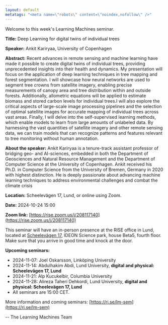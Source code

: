 ```yaml
---
layout: default
metatags: "<meta name=\"robots\" content=\"noindex,nofollow\" />"
---
```

Welcome to this week's Learning Machines seminar.

**Title:** Deep Learning for digital twins of individual trees

**Speaker:** Ankit Kariryaa, University of Copenhagen

**Abstract:** Recent advances in remote sensing and machine learning have made it possible to create digital twins of individual trees, providing unprecedented insights into their health and dynamics. My presentation will focus on the application of deep learning techniques in tree mapping and forest segmentation. I will showcase how neural networks are used to segment tree crowns from satellite imagery, enabling precise measurements of canopy area and tree distribution within and outside forests. Additionally, allometric equations will be applied to estimate biomass and stored carbon levels for individual trees.I will also explore the critical aspects of large-scale image processing pipelines and the selection of optimal satellite images for accurate mapping of individual trees across vast areas. Finally, I will delve into the self-supervised learning methods, which enable models to learn from large amounts of unlabeled data. By harnessing the vast quantities of satellite imagery and other remote sensing data, we can train models that can recognize patterns and features relevant to tree monitoring without human annotation.

**About the speaker:** Ankit Kariryaa is a tenure-track assistant professor of bridging geo- and AI-sciences, embedded in both the Department of Geosciences and Natural Resource Management and the Department of Computer Science at the University of Copenhagen. Ankit received his Ph.D. in Computer Science from the University of Bremen, Germany in 2020 with highest distinction. He is deeply passionate about advancing machine learning techniques to address environmental challenges and combat the climate crisis

**Location:** Scheelevägen 17, Lund, or online using Zoom.

**Date:** 2024-10-24 15:00

**Zoom link:** [https://rise.zoom.us/j/208117140](https://rise.zoom.us/j/208117140)


This seminar will have an in-person presence at the RISE office in Lund, located at [Scheelevägen 17](https://maps.app.goo.gl/6uW4R8HYKZgwxe9L7), IDEON Science park, house Beta5, fourth floor. Make sure that you arrive in good time and knock at the door.


**Upcoming seminars:**

* 2024-11-07: Joel Oskarsson, Linköping University
* 2024-11-14: Abdulhakim Abdi, Lund University, **digital and physical: Scheelevägen 17, Lund**
* 2024-11-21: Alp Kucukelbir, Columbia University
* 2024-11-28: Alireza Taheri Dehkordi, Lund University, **digital and physical: Scheelevägen 17, Lund**
* All seminars are 15:00 CET.

More information and coming seminars: [https://ri.se/lm-sem](https://ri.se/lm-sem)

-- The Learning Machines Team

